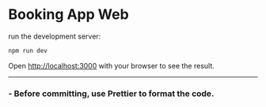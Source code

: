 # Booking App Web

run the development server:
```bash
npm run dev
```

Open [http://localhost:3000](http://localhost:3000) with your browser to see the result.

---

### - Before committing, use Prettier to format the code.
